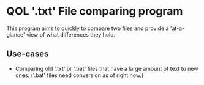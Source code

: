 # QOL '.txt' File comparing program
This program aims to quickly to compare two files and provide a 'at-a-glance' view of what differences they hold.

## Use-cases
- Comparing old '.txt' or '.bat' files that have a large amount of text to new ones. ('.bat' files need conversion as of right now.)
